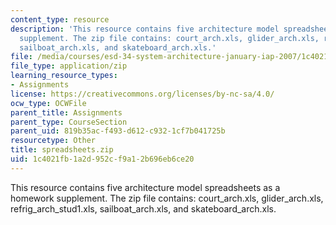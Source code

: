 ```yaml
---
content_type: resource
description: 'This resource contains five architecture model spreadsheets as a homework
  supplement. The zip file contains: court_arch.xls, glider_arch.xls, refrig_arch_stud1.xls,
  sailboat_arch.xls, and skateboard_arch.xls.'
file: /media/courses/esd-34-system-architecture-january-iap-2007/1c4021fb1a2d952cf9a12b696eb6ce20_spreadsheets.zip
file_type: application/zip
learning_resource_types:
- Assignments
license: https://creativecommons.org/licenses/by-nc-sa/4.0/
ocw_type: OCWFile
parent_title: Assignments
parent_type: CourseSection
parent_uid: 819b35ac-f493-d612-c932-1cf7b041725b
resourcetype: Other
title: spreadsheets.zip
uid: 1c4021fb-1a2d-952c-f9a1-2b696eb6ce20
---
```

This resource contains five architecture model spreadsheets as a homework supplement. The zip file contains: court_arch.xls, glider_arch.xls, refrig_arch_stud1.xls, sailboat_arch.xls, and skateboard_arch.xls.